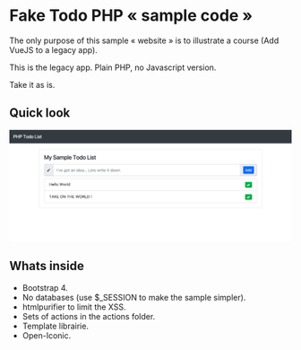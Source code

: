 # Fake Todo PHP « sample code »

The only purpose of this sample « website » is to illustrate a course (Add VueJS to a legacy app).

This is the legacy app. Plain PHP, no Javascript version.

Take it as is.

## Quick look

![sample](./sample.png)

## Whats inside

- Bootstrap 4.
- No databases (use $_SESSION to make the sample simpler).
- htmlpurifier to limit the XSS.
- Sets of actions in the actions folder.
- Template librairie.
- Open-Iconic.
